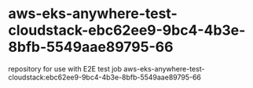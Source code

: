 # aws-eks-anywhere-test-cloudstack-ebc62ee9-9bc4-4b3e-8bfb-5549aae89795-66
repository for use with E2E test job aws-eks-anywhere-test-cloudstack:ebc62ee9-9bc4-4b3e-8bfb-5549aae89795-66

